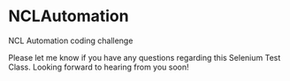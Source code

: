 # NCLAutomation
NCL Automation coding challenge

Please let me know if you have any questions regarding this Selenium Test Class. Looking forward to hearing from you soon!
